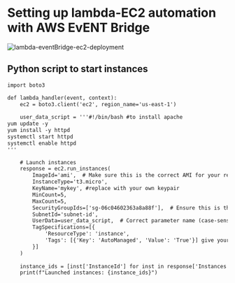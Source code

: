 # Setting up lambda-EC2 automation with AWS EvENT Bridge
![lambda-eventBridge-ec2-deployment](https://github.com/user-attachments/assets/abee8455-fddb-4ba5-97ad-02f2faa17bca)

## Python script to start instances
```xml 
import boto3

def lambda_handler(event, context):
    ec2 = boto3.client('ec2', region_name='us-east-1')
    
    user_data_script = '''#!/bin/bash #to install apache
yum update -y
yum install -y httpd
systemctl start httpd
systemctl enable httpd
'''

    # Launch instances
    response = ec2.run_instances(
        ImageId='ami',  # Make sure this is the correct AMI for your region
        InstanceType='t3.micro',
        KeyName='mykey', #replace with your own keypair
        MinCount=5,
        MaxCount=5,
        SecurityGroupIds=['sg-06c04602363a8a88f'],  # Ensure this is the ID, not the name (should be like 'sg-xxxxxxxx')
        SubnetId='subnet-id',
        UserData=user_data_script,  # Correct parameter name (case-sensitive)
        TagSpecifications=[{
            'ResourceType': 'instance',
            'Tags': [{'Key': 'AutoManaged', 'Value': 'True'}] give your own key value pair{tags}
        }]
    )
    
    instance_ids = [inst['InstanceId'] for inst in response['Instances']]
    print(f"Launched instances: {instance_ids}")
```

